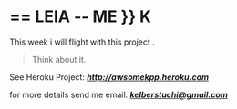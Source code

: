 == LEIA -- ME }} K
====================================================

This week i will flight with this project .

> Think about it.

See Heroku Project: ***http://awsomekpp.heroku.com***

for more details send me email. ***kelberstuchi@gmail.com***



